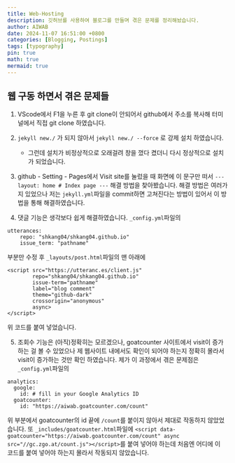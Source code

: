 ```yaml
---
title: Web-Hosting
description: 깃허브를 사용하여 블로그를 만들며 겪은 문제를 정리해놨습니다.
author: AIWAB
date: 2024-11-07 16:51:00 +0800
categories: [Blogging, Postings]
tags: [typography]
pin: true
math: true
mermaid: true
---
```


## 웹 구동 하면서 겪은 문제들

1. VScode에서 F1을 누른 후 git clone이 안되어서 github에서 주소를 복사해 터미널에서 직접 git clone 하였습니다.

2. `jekyll new./` 가 되지 않아서 `jekyll new./ --force` 로 강제 설치 하였습니다.
	- 그런데 설치가 비정상적으로 오래걸려 창을 껐다 켰더니 다시 정상적으로 설치가 되었습니다.

3. github - Setting - Pages에서 Visit site를 눌렀을 때 화면에 이 문구만 떠서 `--- layout: home # Index page ---` 해결 방법을 찾아봤습니다. 해결 방법은 여러가지 있었으나 저는 `jekyll.yml`파일을 commit하면 고쳐진다는 방법이 있어서 이 방법을 통해 해결하였습니다.

4. 댓글 기능은 생각보다 쉽게 해결하였습니다. `_config.yml`파일의
``` title:"_config.yml"
utterances:
    repo: "shkang04/shkang04.github.io"
    issue_term: "pathname"
```
부분만 수정 후 `_layouts/post.html`파일의 맨 아래에
``` title:"_layouts/post.html"
<script src="https://utteranc.es/client.js"
        repo="shkang04/shkang04.github.io"
        issue-term="pathname"
        label="blog comment"
        theme="github-dark"
        crossorigin="anonymous"
        async>
</script>
```
위 코드를 붙여 넣었습니다.

5. 조회수 기능은 (아직)정확히는 모르겠으나, goatcounter 사이트에서 visit이 증가하는 걸 볼 수 있었으나 제 웹사이트 내에서도 확인이 되어야 하는지 정확히 몰라서 visit이 증가하는 것만 확인 하였습니다. 제가 이 과정에서 겪은 문제점은 `_config.yml`파일의
``` title:"_config.yml"
analytics:
  google:
    id: # fill in your Google Analytics ID
  goatcounter:
    id: "https://aiwab.goatcounter.com/count"
```
위 부분에서 goatcounter의 id 끝에 `/count`를 붙이지 않아서 제대로 작동하지 않았었습니다.
또 `_includes/goatcounter.html`파일에 `<script data-goatcounter="https://aiwab.goatcounter.com/count" async src="//gc.zgo.at/count.js"></script>`를 붙여 넣어야 하는데 처음엔 어디에 이 코드를 붙여 넣어야 하는지 몰라서 작동되지 않았습니다.